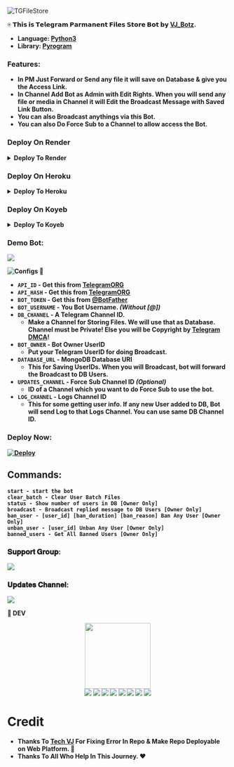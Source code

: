 ![TGFileStore](https://telegra.ph/file/d651c7b7943a9702f846d.png)

⍟ <b>𝗧𝗵𝗶𝘀 𝗶𝘀 𝗧𝗲𝗹𝗲𝗴𝗿𝗮𝗺 𝗣𝗮𝗿𝗺𝗮𝗻𝗲𝗻𝘁 𝗙𝗶𝗹𝗲𝘀 𝗦𝘁𝗼𝗿𝗲 𝗕𝗼𝘁 𝗯𝘆 [VJ_Botz](https://telegram.dog/VJ_Botz).<b>

* **Language:** [Python3](https://www.python.org)
* **Library:** [Pyrogram](https://docs.pyrogram.org)

### Features:
- In PM Just Forward or Send any file it will save on Database & give you the Access Link.
- In Channel Add Bot as Admin with Edit Rights. When you will send any file or media in Channel it will Edit the Broadcast Message with Saved Link Button.
- You can also Broadcast anythings via this Bot.
- You can also Do Force Sub to a Channel to allow access the Bot.

### Deploy On Render
<details><summary>Deploy To Render</summary>
<br>
<b>
Use these commands:
<br>
<br>
• Runtime: Python 3
<br>
<br>
• Build Command: <code>pip3 install -U -r requirements.txt</code>
<br>
<br>
• Start Command: <code>gunicorn app:app & python3 bot.py</code>
<br>
<br>
Go to https://uptimerobot.com/ and add a monitor to keep your bot alive.
<br>
<br>
Use these settings when adding a monitor:</b>
<br>
<br>
<img src="https://telegra.ph/file/a79a156e44f43c9833b50.jpg" alt="render template">
<br>
<br>
<b>Click on the below button to deploy directly to render ↓</b>
<br>
<br>
<a href="https://render.com/deploy?repo=https://github.com/VJBots/VJ-AutoCaption-Bot/tree/main">
<img src="https://render.com/images/deploy-to-render-button.svg" alt="Deploy to Render">
</a>
</details>

### Deploy On Heroku 
<details><summary>Deploy To Heroku</summary>
<br>
<a href="https://heroku.com/deploy?template=https://github.com/ajay45904590/File-Store-Bot-With-Url-Shortner">
<img src="https://www.herokucdn.com/deploy/button.svg" alt="Deploy to Heroku">
</a>
</details>

### Deploy On Koyeb
<details><summary>Deploy To Koyeb</summary>
<br>
<a target="_blank" href="https://app.koyeb.com/deploy?type=git&repository=github.com/VJBots/File-Store-Bot-With-Url-Shortner&branch=main&name=filestorevj"><img alt="Deploy to Koyeb" src="https://binbashbanana.github.io/deploy-buttons/buttons/remade/koyeb.svg"></a>
</details>

### Demo Bot:
<a href="https://telegram.me/VJ_Botz"><img src="https://img.shields.io/badge/Demo-Telegram%20Bot-blue.svg?logo=telegram"></a>

![Configs](https://telegra.ph/file/033408792afc4d4f1f8f6.png) 🤖

- `API_ID` - Get this from [TelegramORG](https://telegram.org)
- `API_HASH` - Get this from [TelegramORG](https://telegram.org)
- `BOT_TOKEN` - Get this from [@BotFather](https://t.me/BotFather)
- `BOT_USERNAME` - You Bot Username. *(Without [@])*
- `DB_CHANNEL` - A Telegram Channel ID.
	- Make a Channel for Storing Files. We will use that as Database. Channel must be Private! Else you will be Copyright by [Telegram DMCA](https://t.me/dmcatelegram)!
- `BOT_OWNER` - Bot Owner UserID
	- Put your Telegram UserID for doing Broadcast.
- `DATABASE_URL` - MongoDB Database URI
	- This for Saving UserIDs. When you will Broadcast, bot will forward the Broadcast to DB Users.
- `UPDATES_CHANNEL` - Force Sub Channel ID *(Optional)*
	- ID of a Channel which you want to do Force Sub to use the bot. 
- `LOG_CHANNEL` - Logs Channel ID
	- This for some getting user info. If any new User added to DB, Bot will send Log to that Logs Channel. You can use same DB Channel ID.

### Deploy Now:
[![Deploy](https://www.herokucdn.com/deploy/button.svg)](https://heroku.com/deploy?template=https://github.com/VJBots/File-Store-Bot-With-Url-Shortner)

## Commands:
```
start - start the bot
clear_batch - Clear User Batch Files
status - Show number of users in DB [Owner Only]
broadcast - Broadcast replied message to DB Users [Owner Only]
ban_user - [user_id] [ban_duration] [ban_reason] Ban Any User [Owner Only]
unban_user - [user_id] Unban Any User [Owner Only]
banned_users - Get All Banned Users [Owner Only]
```

### 𝐒𝐮𝐩𝐩𝐨𝐫𝐭 𝐆𝐫𝐨𝐮𝐩:
<a href="https://telegram.dog/vj_bot_disscussion"><img src="https://img.shields.io/badge/Telegram-Join%20Telegram%20Group-green.svg?logo=telegram"></a>
### 𝐔𝐩𝐝𝐚𝐭𝐞𝐬 𝐂𝐡𝐚𝐧𝐧𝐞𝐥:
<a href="https://telegram.me/VJ_Botz"><img src="https://img.shields.io/badge/Telegram-Join%20Telegram%20Channel-yellow.svg?logo=telegram"></a>


👲 <b>DEV</b>

<p align="middle">
<img src="https://graph.org/file/d57d6f83abb6b8d0efb02.jpg" width="150" height="150"><br>
<img src="https://badgen.net/badge/Name/Tech_VJ/FF33FF?icon=awesome&labelColor=0080FF"></a>
<img src="https://badgen.net/badge/Skills/python/Red?icon=terminal&labelColor=blue"></a>
<a href="https://telegram.dog/KingVJ01"><img src="https://img.shields.io/badge/Telegram-Bot-blue.svg?logo=telegram"></a>
<a href="https://github.com/VJBots"><img src="https://badgen.net/badge/Follow%20on%20/GitHub/80FF00?icon=github&labelColor=Green"></a>
<a href="https://youtube.com/@Tech_VJ"><img src="https://img.shields.io/badge/YouTube-Channel-FF3333.svg?logo=youtube&logoColor=FF3333"></a>
<a href="https://twitter.com/Cod3sofAbhi"><img src="https://img.shields.io/badge/Twitter-Follow%20on%20Twitter-informational.svg?logo=twitter"></a>
<a href="https://facebook.com/"><img src="https://img.shields.io/badge/Facebook-Follow%20on%20Facebook-blue.svg?logo=facebook"></a>
<a href="https://www.instagram.com/tech.vj"><img src="https://img.shields.io/badge/Instagram-Follow%20on%20Instagram-important.svg?logo=instagram"></a>

# Credit
- <b>Thanks To [Tech VJ](https://telegram.me/KingVj01) For Fixing Error In Repo & Make Repo Deployable on Web Platform.<b> 💝
- <b>Thanks To All Who Help In This Journey.<b> ♥️
